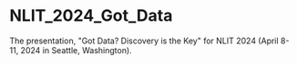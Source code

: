 # NLIT_2024_Got_Data
The presentation, "Got Data? Discovery is the Key" for NLIT 2024 (April 8-11, 2024 in Seattle, Washington).
